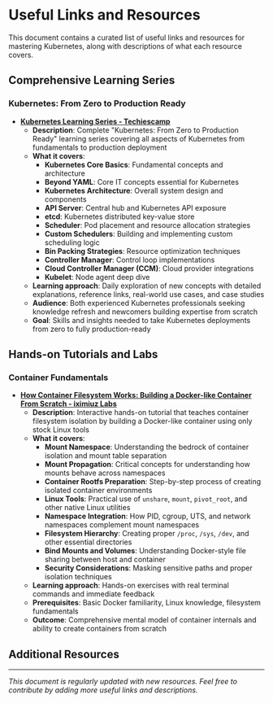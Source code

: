# Useful Links and Resources

This document contains a curated list of useful links and resources for mastering Kubernetes, along with descriptions of what each resource covers.

## Comprehensive Learning Series

### Kubernetes: From Zero to Production Ready

- **[Kubernetes Learning Series - Techiescamp](https://blog.techiescamp.com/kubernetes-learning-series/)**
  - **Description**: Complete "Kubernetes: From Zero to Production Ready" learning series covering all aspects of Kubernetes from fundamentals to production deployment
  - **What it covers**:
    - **Kubernetes Core Basics**: Fundamental concepts and architecture
    - **Beyond YAML**: Core IT concepts essential for Kubernetes
    - **Kubernetes Architecture**: Overall system design and components
    - **API Server**: Central hub and Kubernetes API exposure
    - **etcd**: Kubernetes distributed key-value store
    - **Scheduler**: Pod placement and resource allocation strategies
    - **Custom Schedulers**: Building and implementing custom scheduling logic
    - **Bin Packing Strategies**: Resource optimization techniques
    - **Controller Manager**: Control loop implementations
    - **Cloud Controller Manager (CCM)**: Cloud provider integrations
    - **Kubelet**: Node agent deep dive
  - **Learning approach**: Daily exploration of new concepts with detailed explanations, reference links, real-world use cases, and case studies
  - **Audience**: Both experienced Kubernetes professionals seeking knowledge refresh and newcomers building expertise from scratch
  - **Goal**: Skills and insights needed to take Kubernetes deployments from zero to fully production-ready

## Hands-on Tutorials and Labs

### Container Fundamentals

- **[How Container Filesystem Works: Building a Docker-like Container From Scratch - iximiuz Labs](https://labs.iximiuz.com/tutorials/container-filesystem-from-scratch)**
  - **Description**: Interactive hands-on tutorial that teaches container filesystem isolation by building a Docker-like container using only stock Linux tools
  - **What it covers**:
    - **Mount Namespace**: Understanding the bedrock of container isolation and mount table separation
    - **Mount Propagation**: Critical concepts for understanding how mounts behave across namespaces
    - **Container Rootfs Preparation**: Step-by-step process of creating isolated container environments
    - **Linux Tools**: Practical use of `unshare`, `mount`, `pivot_root`, and other native Linux utilities
    - **Namespace Integration**: How PID, cgroup, UTS, and network namespaces complement mount namespaces
    - **Filesystem Hierarchy**: Creating proper `/proc`, `/sys`, `/dev`, and other essential directories
    - **Bind Mounts and Volumes**: Understanding Docker-style file sharing between host and container
    - **Security Considerations**: Masking sensitive paths and proper isolation techniques
  - **Learning approach**: Hands-on exercises with real terminal commands and immediate feedback
  - **Prerequisites**: Basic Docker familiarity, Linux knowledge, filesystem fundamentals
  - **Outcome**: Comprehensive mental model of container internals and ability to create containers from scratch

## Additional Resources

<!-- Add more useful links here as you discover them -->

---

*This document is regularly updated with new resources. Feel free to contribute by adding more useful links and descriptions.*
